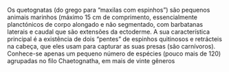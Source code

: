 Os quetognatas (do grego para “maxilas com espinhos”) são pequenos animais marinhos (máximo 15 cm de comprimento, essencialmente planctónicos de corpo alongado e não segmentado, com barbatanas laterais e caudal que são extensões da ectoderme. A sua característica principal é a existência de dois “pentes” de espinhos quitinosos e retrácteis na cabeça, que eles usam para capturar as suas presas (são carnívoros). Conhece-se apenas um pequeno número de espécies (pouco mais de 120) agrupadas no filo Chaetognatha, em mais de vinte gêneros
